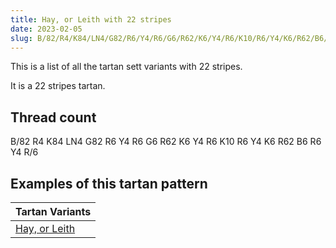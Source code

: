 ```yaml
---
title: Hay, or Leith with 22 stripes
date: 2023-02-05
slug: B/82/R4/K84/LN4/G82/R6/Y4/R6/G6/R62/K6/Y4/R6/K10/R6/Y4/K6/R62/B6/R6/Y4/R/6
---
```

This is a list of all the tartan sett variants with 22 stripes.

It is a 22 stripes tartan.


## Thread count
B/82 R4 K84 LN4 G82 R6 Y4 R6 G6 R62 K6 Y4 R6 K10 R6 Y4 K6 R62 B6 R6 Y4 R/6

## Examples of this tartan pattern

| Tartan Variants |
|---------------|
| [Hay, or Leith](/variants/b/82/r4/k84/ln4/g82/r6/y4/r6/g6/r62/k6/y4/r6/k10/r6/y4/k6/r62/b6/r6/y4/r/6-b304080-g008000-k000000-lne0e0e0-rc00000-yf0c000)||
